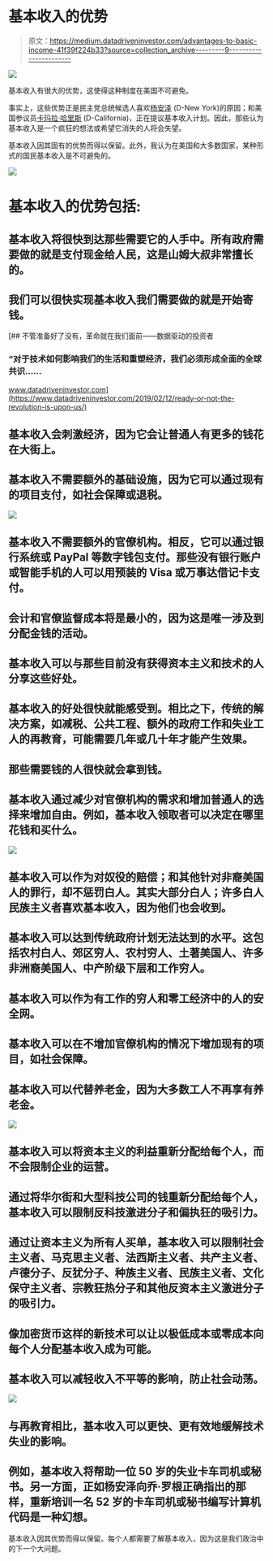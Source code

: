 # 基本收入的优势

> 原文：<https://medium.datadriveninvestor.com/advantages-to-basic-income-41f39f224b33?source=collection_archive---------9----------------------->

[![](img/299bae037997c8ccf2e4ecc225d9a458.png)](http://www.track.datadriveninvestor.com/1B9E)

基本收入有很大的优势，这使得这种制度在美国不可避免。

事实上，这些优势正是民主党总统候选人喜欢[杨安泽](https://marketmadhouse.com/whats-wrong-with-andrew-yangs-basic-income-scheme/) (D-New York)的原因；和美国参议员[卡玛拉·哈里斯](https://marketmadhouse.com/democrat-presidential-front-runner-embraces-basic-income/) (D-California)，正在提议基本收入计划。因此，那些认为基本收入是一个疯狂的想法或希望它消失的人将会失望。

基本收入因其固有的优势而得以保留。此外，我认为在美国和大多数国家，某种形式的国民基本收入是不可避免的。

![](img/4b25716ae73398a34706cc23e562a6ab.png)

# 基本收入的优势包括:

## 基本收入将很快到达那些需要它的人手中。所有政府需要做的就是支付现金给人民，这是山姆大叔非常擅长的。

## 我们可以很快实现基本收入我们需要做的就是开始寄钱。

[](https://www.datadriveninvestor.com/2019/02/12/ready-or-not-the-revolution-is-upon-us/) [## 不管准备好了没有，革命就在我们面前——数据驱动的投资者

### “对于技术如何影响我们的生活和重塑经济，我们必须形成全面的全球共识……

www.datadriveninvestor.com](https://www.datadriveninvestor.com/2019/02/12/ready-or-not-the-revolution-is-upon-us/) 

## 基本收入会刺激经济，因为它会让普通人有更多的钱花在大街上。

## 基本收入不需要额外的基础设施，因为它可以通过现有的项目支付，如社会保障或退税。

![](img/058d87012b9003e31ed2992de80c0a37.png)

## 基本收入不需要额外的官僚机构。相反，它可以通过银行系统或 PayPal 等数字钱包支付。那些没有银行账户或智能手机的人可以用预装的 Visa 或万事达借记卡支付。

## 会计和官僚监督成本将是最小的，因为这是唯一涉及到分配金钱的活动。

## 基本收入可以与那些目前没有获得资本主义和技术的人分享这些好处。

## 基本收入的好处很快就能感受到。相比之下，传统的解决方案，如减税、公共工程、额外的政府工作和失业工人的再教育，可能需要几年或几十年才能产生效果。

## 那些需要钱的人很快就会拿到钱。

## 基本收入通过减少对官僚机构的需求和增加普通人的选择来增加自由。例如，基本收入领取者可以决定在哪里花钱和买什么。

![](img/a7850ef5c7705c083d8a4bfe05cbcb73.png)

## 基本收入可以作为对奴役的赔偿；和其他针对非裔美国人的罪行，却不惩罚白人。其实大部分白人；许多白人民族主义者喜欢基本收入，因为他们也会收到。

## 基本收入可以达到传统政府计划无法达到的水平。这包括农村白人、郊区穷人、农村穷人、土著美国人、许多非洲裔美国人、中产阶级下层和工作穷人。

## 基本收入可以作为有工作的穷人和零工经济中的人的安全网。

## 基本收入可以在不增加官僚机构的情况下增加现有的项目，如社会保障。

## 基本收入可以代替养老金，因为大多数工人不再享有养老金。

![](img/47627ece666ee9f74fa6656c2095ffac.png)

## 基本收入可以将资本主义的利益重新分配给每个人，而不会限制企业的运营。

## 通过将华尔街和大型科技公司的钱重新分配给每个人，基本收入可以限制反科技激进分子和偏执狂的吸引力。

## 通过让资本主义为所有人买单，基本收入可以限制社会主义者、马克思主义者、法西斯主义者、共产主义者、卢德分子、反犹分子、种族主义者、民族主义者、文化保守主义者、宗教狂热分子和其他反资本主义激进分子的吸引力。

## 像加密货币这样的新技术可以让以极低成本或零成本向每个人分配基本收入成为可能。

## 基本收入可以减轻收入不平等的影响，防止社会动荡。

![](img/7ccb4dd38a6fca17d2ba7d4f8837ee95.png)

## 与再教育相比，基本收入可以更快、更有效地缓解技术失业的影响。

## 例如，基本收入将帮助一位 50 岁的失业卡车司机或秘书。另一方面，正如杨安泽向乔·罗根正确指出的那样，重新培训一名 52 岁的卡车司机或秘书编写计算机代码是一种幻想。

基本收入因其优势而得以保留。每个人都需要了解基本收入，因为这是我们政治中的下一个大问题。